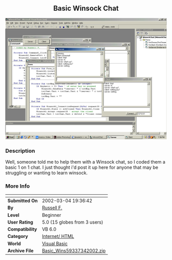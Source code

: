 ﻿<div align="center">

## Basic Winsock Chat

<img src="PIC2002341942417342.jpg">
</div>

### Description

Well, someone told me to help them with a Winsock chat, so I coded them a basic 1 on 1 chat. I just thought i'd post it up here for anyone that may be struggling or wanting to learn winsock.
 
### More Info
 


<span>             |<span>
---                |---
**Submitted On**   |2002-03-04 19:36:42
**By**             |[Russell F\.](https://github.com/Planet-Source-Code/PSCIndex/blob/master/ByAuthor/russell-f.md)
**Level**          |Beginner
**User Rating**    |5.0 (15 globes from 3 users)
**Compatibility**  |VB 6\.0
**Category**       |[Internet/ HTML](https://github.com/Planet-Source-Code/PSCIndex/blob/master/ByCategory/internet-html__1-34.md)
**World**          |[Visual Basic](https://github.com/Planet-Source-Code/PSCIndex/blob/master/ByWorld/visual-basic.md)
**Archive File**   |[Basic\_Wins59337342002\.zip](https://github.com/Planet-Source-Code/russell-f-basic-winsock-chat__1-32347/archive/master.zip)








